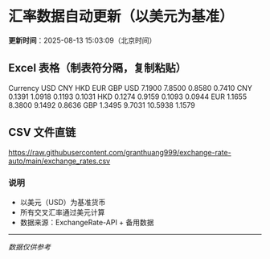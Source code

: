 # 汇率数据自动更新（以美元为基准）

**更新时间**：2025-08-13 15:03:09（北京时间）

## Excel 表格（制表符分隔，复制粘贴）

Currency	USD	CNY	HKD	EUR	GBP
USD		7.1900	7.8500	0.8580	0.7410
CNY	0.1391		1.0918	0.1193	0.1031
HKD	0.1274	0.9159		0.1093	0.0944
EUR	1.1655	8.3800	9.1492		0.8636
GBP	1.3495	9.7031	10.5938	1.1579	

## CSV 文件直链

https://raw.githubusercontent.com/granthuang999/exchange-rate-auto/main/exchange_rates.csv

### 说明
- 以美元（USD）为基准货币
- 所有交叉汇率通过美元计算
- 数据来源：ExchangeRate-API + 备用数据

---
*数据仅供参考*